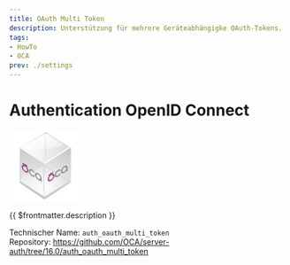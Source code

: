 ```yaml
---
title: OAuth Multi Token
description: Unterstützung für mehrere Geräteabhängigke OAuth-Tokens.
tags:
- HowTo
- OCA
prev: ./settings
---
```

# Authentication OpenID Connect
![icon_oca_app](attachments/icon_oca_app.png)

{{ $frontmatter.description }}

Technischer Name: `auth_oauth_multi_token`\
Repository: <https://github.com/OCA/server-auth/tree/16.0/auth_oauth_multi_token>

